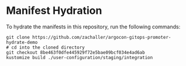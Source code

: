 # Manifest Hydration

To hydrate the manifests in this repository, run the following commands:

```shell
git clone https://github.com/zachaller/argocon-gitops-promoter-hydrate-demo
# cd into the cloned directory
git checkout 8be463f0dfe445929f72e5bae09bcf034e4ad6ab
kustomize build ./user-configuration/staging/integration
```
